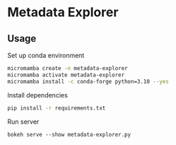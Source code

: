 # Metadata Explorer

## Usage

Set up conda environment

```sh
micromamba create -n metadata-explorer
micromamba activate metadata-explorer
micromamba install -c conda-forge python=3.10 --yes
```

Install dependencies

```sh
pip install -r requirements.txt
```

Run server

```
bokeh serve --show metadata-explorer.py
```

